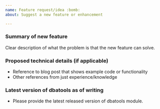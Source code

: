 ```yaml
---
name: Feature request/idea :bomb:
about: Suggest a new feature or enhancement

---
```


### Summary of new feature

Clear description of what the problem is that the new feature can solve.


### Proposed technical details (if applicable)

* Reference to blog post that shows example code or functionality
* Other references from just experience/knowledge

### Latest version of dbatools as of writing

* Please provide the latest released version of dbatools module.

